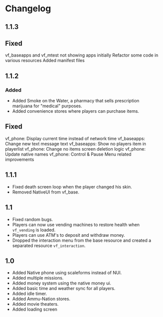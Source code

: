 # Changelog    

## 1.1.3

## Fixed
vf_baseapps and vf_mtest not showing apps initially
Refactor some code in various resources
Added manifest files

## 1.1.2

### Added
- Added Smoke on the Water, a pharmacy that sells prescription marijuana for "medical" purposes.
- Added convenience stores where players can purchase items.

## Fixed
vf_phone: Display current time instead of network time
vf_baseapps: Change new text message text
vf_baseapps: Show no players item in playerlist
vf_phone: Change no items screen deletion logic
vf_phone: Update native names
vf_phone: Control & Pause Menu related improvements

## 1.1.1

- Fixed death screen loop when the player changed his skin.
- Removed NativeUI from vf_base.

## 1.1

- Fixed random bugs.
- Players can now use vending machines to restore health when `vf_vending` is loaded.
- Players can use ATM's to deposit and withdraw money.
- Dropped the interaction menu from the base resource and created a separated resource `vf_interaction`.

## 1.0

- Added Native phone using scaleforms instead of NUI.
- Added multiple missions.
- Added money system using the native money ui.
- Added basic time and weather sync for all players.
- Added idle timer.
- Added Ammu-Nation stores.
- Added movie theaters.
- Added loading screen
